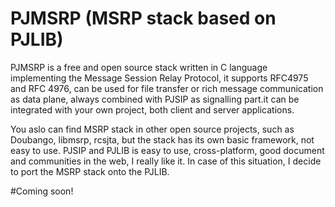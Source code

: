 # PJMSRP (MSRP stack based on PJLIB)

PJMSRP is a free and open source stack written in C language implementing the Message Session Relay Protocol, it supports RFC4975 and RFC 4976, can be used for file transfer or rich message communication as data plane, always combined with PJSIP as signalling part.it can be integrated with your own project, both client and server applications.

You aslo can find MSRP stack in other open source projects, such as Doubango, libmsrp, rcsjta, but the stack has its own basic framework, not easy to use.
PJSIP and PJLIB is easy to use, cross-platform, good document and communities in the web, I really like it.
In case of this situation, I decide to port the MSRP stack onto the PJLIB.

#Coming soon! 

